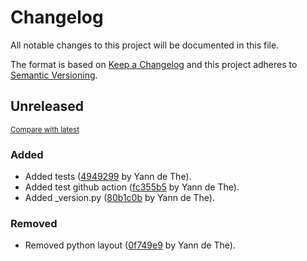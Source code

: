 # Changelog

All notable changes to this project will be documented in this file.

The format is based on [Keep a Changelog](http://keepachangelog.com/en/1.0.0/)
and this project adheres to [Semantic Versioning](http://semver.org/spec/v2.0.0.html).

<!-- insertion marker -->
## Unreleased

<small>[Compare with latest](https://github.com/johncloud-paas/nixpack_template/compare/2d10686fdb6558db983e1bb11bcb15a48cf41f11...HEAD)</small>

### Added

- Added tests ([4949299](https://github.com/johncloud-paas/nixpack_template/commit/4949299b4760f95fe1d1fe1d754c2b9a913489c9) by Yann de The).
- Added test github action ([fc355b5](https://github.com/johncloud-paas/nixpack_template/commit/fc355b5c5e5ed5abe58b39c3f560d15281654400) by Yann de The).
- Added _version.py ([80b1c0b](https://github.com/johncloud-paas/nixpack_template/commit/80b1c0b2a04a0c44e663171993221560333b231e) by Yann de The).

### Removed

- Removed python layout ([0f749e9](https://github.com/johncloud-paas/nixpack_template/commit/0f749e91f780e8fa81488c2ccb2497037b5fcbae) by Yann de The).

<!-- insertion marker -->
